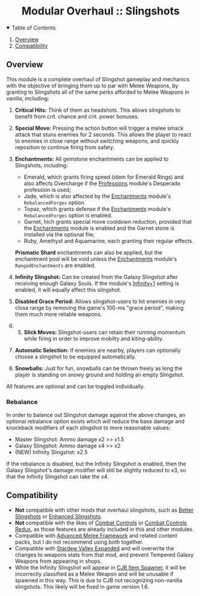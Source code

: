 ﻿
<div align="center">

# Modular Overhaul :: Slingshots

</div>

<!-- TABLE OF CONTENTS -->
<details open="open" align="left">
  <summary>Table of Contents</summary>
  <ol>
    <li><a href="#overview">Overview</a></li>
    <li><a href="#compatibility">Compatibility</a></li>
  </ol>
</details>

## Overview

This module is a complete overhaul of Slingshot gameplay and mechanics with the objective of bringing them up to par with Melee Weapons, by granting to Slingshots all of the same perks afforded to Melee Weapons in vanilla, including:

1. **Critical Hits:** Think of them as headshots. This allows slingshots to benefit from crit. chance and crit. power bonuses.
2. **Special Move:** Pressing the action button will trigger a melee smack attack that stuns enemies for 2 seconds. This allows the player to react to enemies in close range without switching weapons, and quickly reposition to continue firing from safety.
3. **Enchantments:** All gemstone enchantments can be applied to Slingshots, including:
    - Emerald, which grants firing speed (idem for Emerald Rings) and also affects Overcharge if the [Professions](../Professions) module's Desperado profession is used;
    - Jade, which is also affected by the [Enchantments](../Enchantments) module's `RebalancedForges` option.
    - Topaz, which grants defense if the [Enchantments](../Enchantments) module's `RebalancedForges` option is enabled.
    - Garnet, hich grants special move cooldown reduction, provided that the [Enchantments](../Enchantments) module is enabled and the Garnet stone is installed via the optional file;
    - Ruby, Amethyst and Aquamarine, each granting their regular effects.
    
    **Prismatic Shard** enchantments can also be applied, but the enchantment pool will be void unless the [Enchantments](../Enchantments#ranged-enchantments) module's `RangedEnchantments` are enabled.
4. **Infinity Slingshot:** Can be created from the Galaxy Slingshot after receiving enough Galaxy Souls. If the module's [Infinity+1](../Weapons#infinity-plus-one) setting is enabled, it will equally affect this slingshot.
5. **Disabled Grace Period:** Allows slingshot-users to hit enemies in very close range by removing the game's 100-ms "grace period", making them much more reliable weapons.
5. 5. **Slick Moves:** Slingshot-users can retain their running momentum while firing in order to improve mobilty and kiting-ability.
6. **Automatic Selection:** If enemies are nearby, players can optionally choose a slingshot to be equipped automatically.
7. **Snowballs:** Just for fun, snowballs can be thrown freely as long the player is standing on snowy ground and holding an empty Slingshot.

All features are optional and can be toggled individually.

### Rebalance

In order to balance out Slingshot damage against the above changes, an optional rebalance option exists which will reduce the base damage and knockback modifiers of each slingshot to more reasonable values:
- Master Slingshot: Ammo damage x2 >> x1.5
- Galaxy Slingshot: Ammo damage x4 >> x2
- (NEW) Infinity Slingshot: x2.5

If the rebalance is disabled, but the Infinity Slingshot is enabled, then the Galaxy Slingshot's damage modifier will still be slightly reduced to x3, so that the Infinity Slingshot can take the x4.

## Compatibility

- **Not** compatible with other mods that overhaul slingshots, such as [Better Slingshots][mod:better-slingshots] or [Enhanced Slingshots][mod:enhanced-slingshots].
- **Not** compatible with the likes of [Combat Controls][mod:combat-controls] or [Combat Controls Redux][mod:combat-controls-redux], as those features are already included in this and other modules.
- Compatible with [Advanced Melee Framework][mod:amf] and related content packs, but I do not recommend using both together.
- Compatible with [Stardew Valley Expanded][mod:sve]﻿﻿ and will overwrite the changes to weapons stats from that mod, and prevent Tempered Galaxy Weapons from appearing in shops.
- While the Infinity Slingshot will appear in [CJB Item Spawner][mod:cjb-spawner], it will be incorrectly classified as a Melee Weapon and will be unusable if spawned in this way. This is due to CJB not recognizing non-vanilla slingshots. This likely will be fixed in game version 1.6.

<!-- MARKDOWN LINKS & IMAGES -->

[mod:cjb-spawner]: <https://www.nexusmods.com/stardewvalley/mods/93> "CJB Item Spawner"
[mod:better-slingshots]: <https://www.nexusmods.com/stardewvalley/mods/2067> "Better Slingshots"
[mod:enhanced-slingshots]: <https://www.nexusmods.com/stardewvalley/mods/12763> "Enhanced Slingshots"
[mod:combat-controls]: <https://www.nexusmods.com/stardewvalley/mods/2590> "Combat Controls - Fixed Mouse Click"
[mod:combat-controls-redux]: <https://www.nexusmods.com/stardewvalley/mods/10496> "Combat Controls Redux"
[mod:amf]: <https://www.nexusmods.com/stardewvalley/mods/7886> "Advanced Melee Framework"
[mod:sve]: <https://www.nexusmods.com/stardewvalley/mods/3753> "Stardew Valley Expanded"

